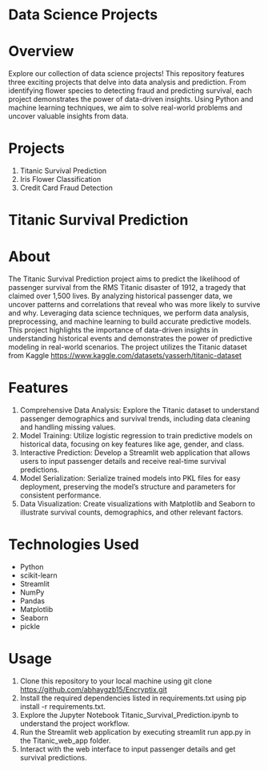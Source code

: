 # Data Science Projects
# Overview
Explore our collection of data science projects! This repository features three exciting projects that delve into data analysis and prediction. From identifying flower species to detecting fraud and predicting survival, each project demonstrates the power of data-driven insights. Using Python and machine learning techniques, we aim to solve real-world problems and uncover valuable insights from data.

# Projects
1. Titanic Survival Prediction
2. Iris Flower Classification
3. Credit Card Fraud Detection

# Titanic Survival Prediction
# About
The Titanic Survival Prediction project aims to predict the likelihood of passenger survival from the RMS Titanic disaster of 1912, a tragedy that claimed over 1,500 lives. By analyzing historical passenger data, we uncover patterns and correlations that reveal who was more likely to survive and why. Leveraging data science techniques, we perform data analysis, preprocessing, and machine learning to build accurate predictive models. This project highlights the importance of data-driven insights in understanding historical events and demonstrates the power of predictive modeling in real-world scenarios.
The project utilizes the Titanic dataset from Kaggle https://www.kaggle.com/datasets/yasserh/titanic-dataset

# Features
1. Comprehensive Data Analysis: Explore the Titanic dataset to understand passenger demographics and survival trends, including data cleaning and handling missing values.
2. Model Training: Utilize logistic regression to train predictive models on historical data, focusing on key features like age, gender, and class.
3. Interactive Prediction: Develop a Streamlit web application that allows users to input passenger details and receive real-time survival predictions.
4. Model Serialization: Serialize trained models into PKL files for easy deployment, preserving the model’s structure and parameters for consistent performance.
5. Data Visualization: Create visualizations with Matplotlib and Seaborn to illustrate survival counts, demographics, and other relevant factors.

# Technologies Used
- Python
- scikit-learn
- Streamlit
- NumPy
- Pandas
- Matplotlib
- Seaborn
- pickle

# Usage
1) Clone this repository to your local machine using git clone https://github.com/abhaygzb15/Encryptix.git
2) Install the required dependencies listed in requirements.txt using pip install -r requirements.txt.
3) Explore the Jupyter Notebook Titanic_Survival_Prediction.ipynb to understand the project workflow.
4) Run the Streamlit web application by executing streamlit run app.py in the Titanic_web_app folder.
5) Interact with the web interface to input passenger details and get survival predictions.
